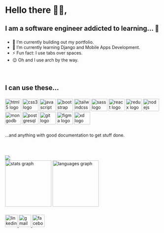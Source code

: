 <h1 align="left">Hello there 👋🏽,</h1>

###

<h2 align="left">I am a software engineer addicted to learning... 🤫</h2>

###

<ul align="left">
  <li> 🔭 I’m currently building out my portfolio.  </li>
  <li> 🌱 I’m currently learning Django and Mobile Apps Development.  </li>
  <li> ⚡ Fun fact: I use tabs over spaces. </li> 
  <li> 😉 Oh and I use arch by the way. </li>
</ul>

###
<br />

<p align="left"></p>

###

<h2 align="left">I can use these...</h2>

###

<div align="left">
  <img src="https://cdn.jsdelivr.net/gh/devicons/devicon/icons/html5/html5-original.svg" height="40" width="52" alt="html5 logo"  />
  <img src="https://cdn.jsdelivr.net/gh/devicons/devicon/icons/css3/css3-original.svg" height="40" width="52" alt="css3 logo"  />
  <img src="https://cdn.jsdelivr.net/gh/devicons/devicon/icons/javascript/javascript-original.svg" height="40" width="52" alt="javascript logo"  />
  <img src="https://cdn.jsdelivr.net/gh/devicons/devicon/icons/bootstrap/bootstrap-original.svg" height="40" width="52" alt="bootstrap logo"  />
  <img src="https://cdn.jsdelivr.net/gh/devicons/devicon/icons/tailwindcss/tailwindcss-original-wordmark.svg" height="40" width="52" alt="tailwindcss logo"  />
  <img src="https://cdn.jsdelivr.net/gh/devicons/devicon/icons/sass/sass-original.svg" height="40" width="52" alt="sass logo"  />
  <img src="https://cdn.jsdelivr.net/gh/devicons/devicon/icons/react/react-original.svg" height="40" width="52" alt="react logo"  />
  <img src="https://cdn.jsdelivr.net/gh/devicons/devicon/icons/redux/redux-original.svg" height="40" width="52" alt="redux logo"  />
  <img src="https://cdn.jsdelivr.net/gh/devicons/devicon/icons/nodejs/nodejs-original.svg" height="40" width="52" alt="nodejs logo"  />
  <img src="https://cdn.jsdelivr.net/gh/devicons/devicon/icons/mongodb/mongodb-original.svg" height="40" width="52" alt="mongodb logo"  />
  <img src="https://cdn.jsdelivr.net/gh/devicons/devicon/icons/postgresql/postgresql-original.svg" height="40" width="52" alt="postgresql logo"  />
  <img src="https://cdn.jsdelivr.net/gh/devicons/devicon/icons/git/git-original.svg" height="40" width="52" alt="git logo"  />
  <img src="https://cdn.jsdelivr.net/gh/devicons/devicon/icons/figma/figma-original.svg" height="40" width="52" alt="figma logo"  />
  <img src="https://cdn.jsdelivr.net/gh/devicons/devicon/icons/xd/xd-plain.svg" height="40" width="52" alt="xd logo"  />
</div>

###

<p align="left">...and anything with good documentation to get stuff done.</p>

###
<br clear="both">
<br clear="both">

<div align="left">
  <img src="https://visitor-badge.laobi.icu/badge?page_id=David-Main.David-Main&right_color=red&left_text=Visitors"  />
</div>
 
<div align="left">
  <img src="https://github-readme-stats.vercel.app/api?hide_title=false&hide_rank=false&show_icons=true&include_all_commits=false&count_private=true&disable_animations=false&theme=onedark&locale=en&hide_border=false&username=David-Main" height="150" alt="stats graph"  />
  <img src="https://github-readme-stats.vercel.app/api/top-langs?locale=en&hide_title=false&layout=compact&card_width=320&langs_count=8&theme=onedark&hide_border=false&username=David-Main" height="150" alt="languages graph"  />
</div>

###
<div align="left">
  <a href="https://linkedin.com/in/davidmainoo" target="_blank">
    <img src="https://img.shields.io/static/v1?message=LinkedIn&logo=linkedin&label=&color=0077B5&logoColor=white&labelColor=0077B5&style=for-the-badge" height="40" alt="linkedin logo"  />
  </a>
  <a href="work.davidmainoo@gmail.com" target="_blank">
    <img src="https://img.shields.io/static/v1?message=gMail&logo=gmail&label=&color=D14836&logoColor=white&labelColor=&style=for-the-badge" height="40" alt="gmail logo"  />
  </a>
  <a href="https://web.facebook.com/mainoodavid" target="_blank">
    <img src="https://img.shields.io/static/v1?message=Facebook&logo=facebook&label=&color=1877F2&logoColor=white&labelColor=1877F2&style=for-the-badge" height="40" alt="facebook logo"  />
  </a>
</div>

###
